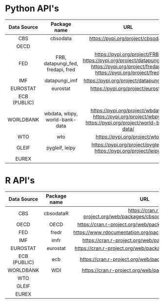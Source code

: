 # Python API's

|  Data Source |                                 Package name                                |                                                                       URL                                                                      |
|:------------:|:---------------------------------------------------------------------------:|:----------------------------------------------------------------------------------------------------------------------------------------------:|
| CBS          | cbsodata                                                                    | https://pypi.org/project/cbsodata/                                                                                                             |
| OECD         |                                                                             |                                                                                                                                                |
| FED          | FRB, datapungi_fed, fredapi, fred                                      | https://pypi.org/project/FRB/, https://pypi.org/project/datapungi_fed/, https://pypi.org/project/fredapi/, https://pypi.org/project/fred/ |
| IMF          | datapungi_imf                                                               | https://pypi.org/project/datapungi_imf/                                                                                                        |
| EUROSTAT     | eurostat                                                                    | https://pypi.org/project/eurostat/                                                                                                             |
| ECB (PUBLIC) |                                                                             |                                                                                                                                                |
| WORLDBANK    | wbdata, wbpy, world-bank-data                                           | https://pypi.org/project/wbdata/, https://pypi.org/project/wbpy/, https://pypi.org/project/world-bank-data/                                |
| WTO          | wto                                                                         | https://pypi.org/project/wto/                                                                                                                  |
| GLEIF        | pygleif, leipy                                                           | https://pypi.org/project/pygleif/, https://pypi.org/project/leipy/                                                                          |
| EUREX        |                                                                             |                                                                                                                                                |

# R API's

|  Data Source | Package name |                               URL                               |
|:------------:|:------------:|:---------------------------------------------------------------:|
| CBS          | cbsodataR    | https://cran.r-project.org/web/packages/cbsodataR/cbsodataR.pdf |
| OECD         | OECD         | https://cran.r-project.org/web/packages/OECD/index.html         |
| FED          | fredr        | https://www.rdocumentation.org/packages/fredr/versions/0.1      |
| IMF          | imfr         | https://cran.r-project.org/web/packages/imfr/imfr.pdf           |
| EUROSTAT     | eurostat     | https://cran.r-project.org/web/packages/eurostat/index.html     |
| ECB (PUBLIC) | ecb          | https://cran.r-project.org/web/packages/ecb/index.html          |
| WORLDBANK    | WDI          | https://cran.r-project.org/web/packages/WDI/WDI.pdf             |
| WTO          |              |                                                                 |
| GLEIF        |              |                                                                 |
| EUREX        |              |                                                                 |
